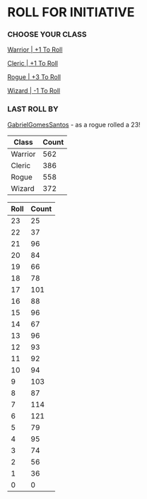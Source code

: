 # ROLL FOR INITIATIVE
### CHOOSE YOUR CLASS

[Warrior | +1 To Roll](https://github.com/benjaminsampica/benjaminsampica/issues/new?title=roll%7Cwarrior&body=Just+click+%27Submit+new+issue%27.)

[Cleric | +1 To Roll](https://github.com/benjaminsampica/benjaminsampica/issues/new?title=roll%7Ccleric&body=Just+click+%27Submit+new+issue%27.)

[Rogue | +3 To Roll](https://github.com/benjaminsampica/benjaminsampica/issues/new?title=roll%7Crogue&body=Just+click+%27Submit+new+issue%27.)

[Wizard | -1 To Roll](https://github.com/benjaminsampica/benjaminsampica/issues/new?title=roll%7Cwizard&body=Just+click+%27Submit+new+issue%27.)
### LAST ROLL BY
[GabrielGomesSantos](https://www.github.com/GabrielGomesSantos) - as a rogue rolled a 23!

|Class|Count|
|-|-|
|Warrior|562|
|Cleric|386|
|Rogue|558|
|Wizard|372|

|Roll|Count|
|-|-|
|23|25
|22|37
|21|96
|20|84
|19|66
|18|78
|17|101
|16|88
|15|96
|14|67
|13|96
|12|93
|11|92
|10|94
|9|103
|8|87
|7|114
|6|121
|5|79
|4|95
|3|74
|2|56
|1|36
|0|0
